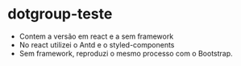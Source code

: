 # dotgroup-teste
 
- Contem a versão em react e a sem framework
- No react utilizei o Antd e o styled-components
- Sem framework, reproduzi o mesmo processo com o Bootstrap.
